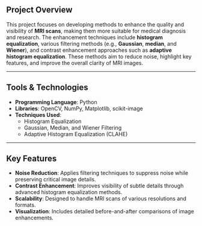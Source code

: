 ##  Project Overview
This project focuses on developing methods to enhance the quality and visibility of **MRI scans**, making them more suitable for medical diagnosis and research. The enhancement techniques include **histogram equalization**, various filtering methods (e.g., **Gaussian**, **median**, and **Wiener**), and contrast enhancement approaches such as **adaptive histogram equalization**. These methods aim to reduce noise, highlight key features, and improve the overall clarity of MRI images.

---

## Tools & Technologies
- **Programming Language**: Python  
- **Libraries**: OpenCV, NumPy, Matplotlib, scikit-image  
- **Techniques Used**:
  - Histogram Equalization
  - Gaussian, Median, and Wiener Filtering
  - Adaptive Histogram Equalization (CLAHE)

---

##  Key Features
- **Noise Reduction**: Applies filtering techniques to suppress noise while preserving critical image details.  
- **Contrast Enhancement**: Improves visibility of subtle details through advanced histogram equalization methods.  
- **Scalability**: Designed to handle MRI scans of various resolutions and formats.  
- **Visualization**: Includes detailed before-and-after comparisons of image enhancements.  

